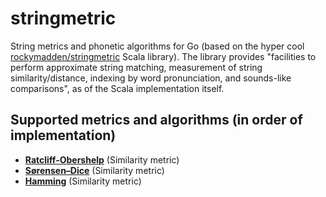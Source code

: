 # stringmetric

String metrics and phonetic algorithms for Go (based on the hyper cool [rockymadden/stringmetric](https://github.com/rockymadden/stringmetric) Scala library). The library provides "facilities to perform approximate string matching, measurement of string similarity/distance, indexing by word pronunciation, and sounds-like comparisons", as of the Scala implementation itself.

## Supported metrics and algorithms (in order of implementation)
* __[Ratcliff-Obershelp](http://xlinux.nist.gov/dads/HTML/ratcliffObershelp.html)__ (Similarity metric)
* __[Sørensen–Dice](http://en.wikipedia.org/wiki/Dice%27s_coefficient)__ (Similarity metric)
* __[Hamming](http://en.wikipedia.org/wiki/Hamming_distance)__ (Similarity metric)
